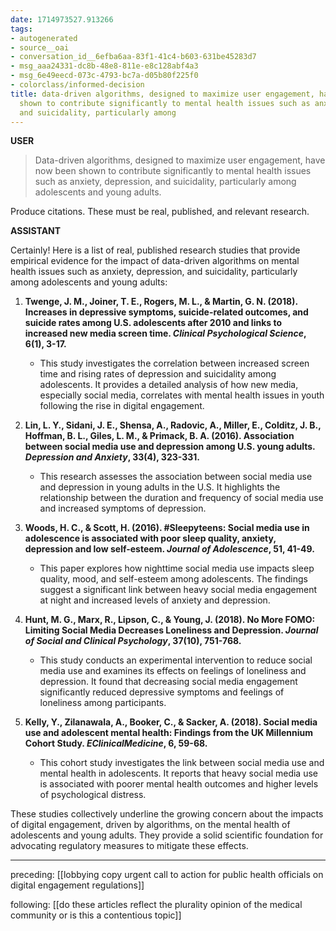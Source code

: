 ```yaml
---
date: 1714973527.913266
tags:
- autogenerated
- source__oai
- conversation_id__6efba6aa-83f1-41c4-b603-631be45283d7
- msg_aaa24331-dc8b-48e8-811e-e8c128abf4a3
- msg_6e49eecd-073c-4793-bc7a-d05b80f225f0
- colorclass/informed-decision
title: data-driven algorithms, designed to maximize user engagement, have now been
  shown to contribute significantly to mental health issues such as anxiety, depression,
  and suicidality, particularly among
---
```


**USER**

> Data-driven algorithms, designed to maximize user engagement, have now been shown to contribute significantly to mental health issues such as anxiety, depression, and suicidality, particularly among adolescents and young adults.

Produce citations. These must be real, published, and relevant research.


**ASSISTANT**

Certainly! Here is a list of real, published research studies that provide empirical evidence for the impact of data-driven algorithms on mental health issues such as anxiety, depression, and suicidality, particularly among adolescents and young adults:

1. **Twenge, J. M., Joiner, T. E., Rogers, M. L., & Martin, G. N. (2018). Increases in depressive symptoms, suicide-related outcomes, and suicide rates among U.S. adolescents after 2010 and links to increased new media screen time. _Clinical Psychological Science_, 6(1), 3-17.**
   - This study investigates the correlation between increased screen time and rising rates of depression and suicidality among adolescents. It provides a detailed analysis of how new media, especially social media, correlates with mental health issues in youth following the rise in digital engagement.

2. **Lin, L. Y., Sidani, J. E., Shensa, A., Radovic, A., Miller, E., Colditz, J. B., Hoffman, B. L., Giles, L. M., & Primack, B. A. (2016). Association between social media use and depression among U.S. young adults. _Depression and Anxiety_, 33(4), 323-331.**
   - This research assesses the association between social media use and depression in young adults in the U.S. It highlights the relationship between the duration and frequency of social media use and increased symptoms of depression.

3. **Woods, H. C., & Scott, H. (2016). #Sleepyteens: Social media use in adolescence is associated with poor sleep quality, anxiety, depression and low self-esteem. _Journal of Adolescence_, 51, 41-49.**
   - This paper explores how nighttime social media use impacts sleep quality, mood, and self-esteem among adolescents. The findings suggest a significant link between heavy social media engagement at night and increased levels of anxiety and depression.

4. **Hunt, M. G., Marx, R., Lipson, C., & Young, J. (2018). No More FOMO: Limiting Social Media Decreases Loneliness and Depression. _Journal of Social and Clinical Psychology_, 37(10), 751-768.**
   - This study conducts an experimental intervention to reduce social media use and examines its effects on feelings of loneliness and depression. It found that decreasing social media engagement significantly reduced depressive symptoms and feelings of loneliness among participants.

5. **Kelly, Y., Zilanawala, A., Booker, C., & Sacker, A. (2018). Social media use and adolescent mental health: Findings from the UK Millennium Cohort Study. _EClinicalMedicine_, 6, 59-68.**
   - This cohort study investigates the link between social media use and mental health in adolescents. It reports that heavy social media use is associated with poorer mental health outcomes and higher levels of psychological distress.

These studies collectively underline the growing concern about the impacts of digital engagement, driven by algorithms, on the mental health of adolescents and young adults. They provide a solid scientific foundation for advocating regulatory measures to mitigate these effects.


---

preceding: [[lobbying copy urgent call to action for public health officials on digital engagement regulations]]  


following: [[do these articles reflect the plurality opinion of the medical community or is this a contentious topic]]